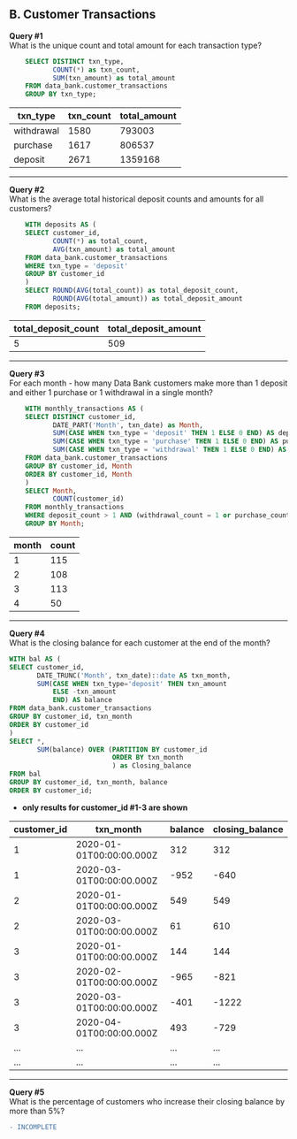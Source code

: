 ## B. Customer Transactions

**Query #1** <br>
What is the unique count and total amount for each transaction type?
```sql
    SELECT DISTINCT txn_type,
    	   COUNT(*) as txn_count,
           SUM(txn_amount) as total_amount
    FROM data_bank.customer_transactions
    GROUP BY txn_type;
```
| txn_type   | txn_count | total_amount |
| ---------- | --------- | ------------ |
| withdrawal | 1580      | 793003       |
| purchase   | 1617      | 806537       |
| deposit    | 2671      | 1359168      |

---
**Query #2** <br>
What is the average total historical deposit counts and amounts for all customers?
```sql
    WITH deposits AS (
    SELECT customer_id, 
    	   COUNT(*) as total_count,
    	   AVG(txn_amount) as total_amount
    FROM data_bank.customer_transactions
    WHERE txn_type = 'deposit'
    GROUP BY customer_id
    )
    SELECT ROUND(AVG(total_count)) as total_deposit_count,
    	   ROUND(AVG(total_amount)) as total_deposit_amount
    FROM deposits;
```
| total_deposit_count | total_deposit_amount |
| ------------------- | -------------------- |
| 5                   | 509                  |

---
**Query #3** <br>
For each month - how many Data Bank customers make more than 1 deposit and either 1 purchase or 1 withdrawal in a single month?
```sql
    WITH monthly_transactions AS (
    SELECT DISTINCT customer_id,
      	   DATE_PART('Month', txn_date) as Month,
    	   SUM(CASE WHEN txn_type = 'deposit' THEN 1 ELSE 0 END) AS deposit_count,
           SUM(CASE WHEN txn_type = 'purchase' THEN 1 ELSE 0 END) AS purchase_count,
           SUM(CASE WHEN txn_type = 'withdrawal' THEN 1 ELSE 0 END) AS withdrawal_count
    FROM data_bank.customer_transactions
    GROUP BY customer_id, Month
    ORDER BY customer_id, Month
    )
    SELECT Month,
    	   COUNT(customer_id)
    FROM monthly_transactions
    WHERE deposit_count > 1 AND (withdrawal_count = 1 or purchase_count = 1)
    GROUP BY Month;
```
| month | count |
| ----- | ----- |
| 1     | 115   |
| 2     | 108   |
| 3     | 113   |
| 4     | 50    |

---
**Query #4** <br>
What is the closing balance for each customer at the end of the month?
```sql
WITH bal AS (
SELECT customer_id,
       DATE_TRUNC('Month', txn_date)::date AS txn_month,
       SUM(CASE WHEN txn_type='deposit' THEN txn_amount 
           ELSE -txn_amount 
           END) AS balance
FROM data_bank.customer_transactions
GROUP BY customer_id, txn_month
ORDER BY customer_id
)
SELECT *,
       SUM(balance) OVER (PARTITION BY customer_id
                          ORDER BY txn_month 
                          ) as Closing_balance
FROM bal
GROUP BY customer_id, txn_month, balance
ORDER BY customer_id;
```
* **only results for customer_id #1-3 are shown**

| customer_id | txn_month                | balance | closing_balance |
| ----------- | ------------------------ | ------- | --------------- |
| 1           | 2020-01-01T00:00:00.000Z | 312     | 312             |
| 1           | 2020-03-01T00:00:00.000Z | -952    | -640            |
| 2           | 2020-01-01T00:00:00.000Z | 549     | 549             |
| 2           | 2020-03-01T00:00:00.000Z | 61      | 610             |
| 3           | 2020-01-01T00:00:00.000Z | 144     | 144             |
| 3           | 2020-02-01T00:00:00.000Z | -965    | -821            |
| 3           | 2020-03-01T00:00:00.000Z | -401    | -1222           |
| 3           | 2020-04-01T00:00:00.000Z | 493     | -729            |
| ...         | ...                      | ...     | ...             |
| ...         | ...                      | ...     | ...             |

---
**Query #5** <br>
What is the percentage of customers who increase their closing balance by more than 5%?
```diff
- INCOMPLETE
```
